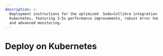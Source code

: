 ```yaml
---
description: >-
  Deployment instructions for the optimized  Soda↔Collibra integration on
  Kubernetes, featuring 3-5x performance improvements, robust error handling,
  and advanced monitoring.
---
```


# Deploy on Kubernetes

